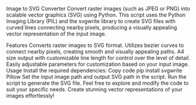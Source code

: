 Image to SVG Converter
Convert raster images (such as JPEG or PNG) into scalable vector graphics (SVG) using Python. This script uses the Python Imaging Library (PIL) and the svgwrite library to create SVG files with curved lines connecting nearby pixels, producing a visually appealing vector representation of the input image.

Features
Converts raster images to SVG format.
Utilizes bezier curves to connect nearby pixels, creating smooth and visually appealing paths.
A4 size output with customizable line length for control over the level of detail.
Easily adjustable parameters for customization based on your input image.
Usage
Install the required dependencies:
Copy code
pip install svgwrite Pillow
Set the input image path and output SVG path in the script.
Run the script to generate the SVG file.
Feel free to explore and modify the code to suit your specific needs. Create stunning vector representations of your images effortlessly!



